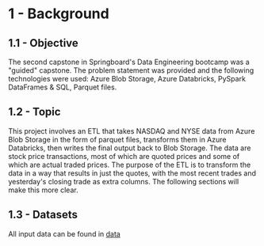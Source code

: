 # 1 - Background

## 1.1 - Objective
The second capstone in Springboard's Data Engineering bootcamp was a "guided" capstone. The problem statement was provided and the following technologies were used: Azure Blob Storage, Azure Databricks, PySpark DataFrames & SQL, Parquet files.

## 1.2 - Topic
This project involves an ETL that takes NASDAQ and NYSE data from Azure Blob Storage in the form of parquet files, transforms them in Azure Databricks, then writes the final output back to Blob Storage. The data are stock price transactions, most of which are quoted prices and some of which are actual traded prices. The purpose of the ETL is to transform the data in a way that results in just the quotes, with the most recent trades and yesterday's closing trade as extra columns. The following sections will make this more clear.

## 1.3 - Datasets
All input data can be found in [data](https://github.com/Derek-Funk/springboard-derek-funk/tree/master/capstone-2-adb-etl/data)
